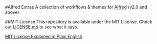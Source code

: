 #Alfred Extras
A collection of workflows & themes for [Alfred](http://www.alfredapp.com "Alfred App") (v2.0 and above)

##MIT License
This repository is available under the MIT License. Check out [LICENSE.md](https://github.com/TylerEich/Alfred-Extras/blob/master/LICENSE.md) to see what it says.

[MIT License Explained in Plain English](http://www.tldrlegal.com/l/MIT)
